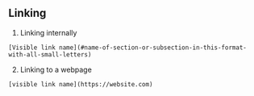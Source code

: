 ## Linking 
1. Linking internally
```
[Visible link name](#name-of-section-or-subsection-in-this-format-with-all-small-letters)
```
2. Linking to a webpage
```
[visible link name](https://website.com)
```